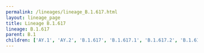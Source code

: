 ```yaml
---
permalink: /lineages/lineage_B.1.617.html
layout: lineage_page
title: Lineage B.1.617
lineage: B.1.617
parent: B.1
children: ['AY.1', 'AY.2', 'B.1.617', 'B.1.617.1', 'B.1.617.2', 'B.1.617.3']
---
```

